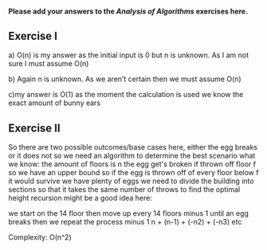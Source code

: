 #### Please add your answers to the ***Analysis of  Algorithms*** exercises here.

## Exercise I

a) O(n) is my answer as the initial input is 0 but n is unknown. 
As I am not sure I must assume O(n) 


b) Again n is unknown. As we aren’t certain then we must assume O(n) 


c)my answer is O(1) as the moment the calculation is used we know the exact amount of bunny ears

## Exercise II
So there are two possible outcomes/base cases here, either the egg breaks or it does not
so we need an algorithm to determine the best scenario
what we know:
the amount of floors is n
the egg get's broken if thrown off floor f so we have an upper bound
so if the egg is thrown off of every floor below f it would survive
we have plenty of eggs
we need to divide the building into sections so that it takes 
the same number of throws to find the optimal height
recursion might be a good idea here:

we start on the 14 floor then move up every 14 floors minus 1 until an egg breaks
then we repeat the process minus 1
n + (n-1) + (-n2) + (-n3) etc

Complexity: O(n^2)








